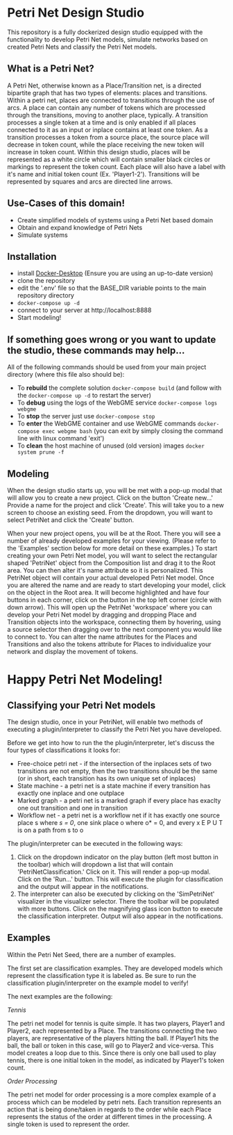 # Petri Net Design Studio
This repository is a fully dockerized design studio equipped with the functionality to develop Petri Net models, simulate networks based on created Petri Nets and classify the Petri Net models. 

## What is a Petri Net?
A Petri Net, otherwise known as a Place/Transition net, is a directed bipartite graph that has two types of elements: places and transitions. Within a petri net, places are connected to transitions through the use of arcs. A place can contain any number of tokens which are processed through the transitions, moving to another place, typically. A transition processes a single token at a time and is only enabled if all places connected to it as an input or inplace contains at least one token. As a transition processes a token from a source place, the source place will decrease in token count, while the place receiving the new token will increase in token count. Within this design studio, places will be represented as a white circle which will contain smaller black circles or markings to represent the token count. Each place will also have a label with it's name and initial token count (Ex. 'Player1-2'). Transitions will be represented by squares and arcs are directed line arrows. 

## Use-Cases of this domain!
- Create simplified models of systems using a Petri Net based domain
- Obtain and expand knowledge of Petri Nets
- Simulate systems

## Installation
- install [Docker-Desktop](https://www.docker.com/products/docker-desktop) (Ensure you are using an up-to-date version)
- clone the repository
- edit the '.env' file so that the BASE_DIR variable points to the main repository directory
- `docker-compose up -d`
- connect to your server at http://localhost:8888
- Start modeling!

## If something goes wrong or you want to update the studio, these commands may help...
All of the following commands should be used from your main project directory (where this file also should be):
- To **rebuild** the complete solution `docker-compose build` (and follow with the `docker-compose up -d` to restart the server)
- To **debug** using the logs of the WebGME service `docker-compose logs webgme`
- To **stop** the server just use `docker-compose stop`
- To **enter** the WebGME container and use WebGME commands `docker-compose exec webgme bash` (you can exit by simply closing the command line with linux command 'exit') 
- To **clean** the host machine of unused (old version) images `docker system prune -f`

## Modeling
When the design studio starts up, you will be met with a pop-up modal that will allow you to create a new project. Click on the button 'Create new...' Provide a name for the project and click 'Create'. This will take you to a new screen to choose an existing seed. From the dropdown, you will want to select PetriNet and click the 'Create' button. 

When your new project opens, you will be at the Root. There you will see a number of already developed examples for your viewing. (Please refer to the 'Examples' section below for more detail on these examples.) To start creating your own Petri Net model, you will want to select the rectangular shaped 'PetriNet' object from the Composition list and drag it to the Root area. You can then alter it's name attribute so it is personalized. This PetriNet object will contain your actual developed Petri Net model. Once you are altered the name and are ready to start developing your model, click on the object in the Root area. It will become highlighted and have four buttons in each corner, click on the button in the top left corner (circle with down arrow). This will open up the PetriNet 'workspace' where you can develop your Petri Net model by dragging and dropping Place and Transition objects into the workspace, connecting them by hovering, using a source selector then dragging over to the next component you would like to connect to. You can alter the name attributes for the Places and Transitions and also the tokens attribute for Places to individualize your network and display the movement of tokens. 

# Happy Petri Net Modeling!

## Classifying your Petri Net models
The design studio, once in your PetriNet, will enable two methods of executing a plugin/interpreter to classify the Petri Net you have developed. 

Before we get into how to run the the plugin/interpreter, let's discuss the four types of classifications it looks for:
- Free-choice petri net - if the intersection of the inplaces sets of two transitions are not empty, then the two transitions should be the same (or in short, each transition has its own unique set of inplaces)
- State machine - a petri net is a state machine if every transition has exactly one inplace and one outplace
- Marked graph - a petri net is a marked graph if every place has exaclty one out transition and one in transition
- Workflow net - a petri net is a workflow net if it has exactly one source place s where *s = 0*, one sink place o where o* = 0, and every x E P U T is on a path from s to o

The plugin/interpreter can be executed in the following ways:
1. Click on the dropdown indicator on the play button (left most button in the toolbar) which will dropdown a list that will contain 'PetriNetClassification.' Click on it. This will render a pop-up modal. Click on the 'Run...' button. This will execute the plugin for classification and the output will appear in the notifications. 
2. The interpreter can also be executed by clicking on the 'SimPetriNet' visualizer in the visualizer selector. There the toolbar will be populated with more buttons. Click on the magnifying glass icon button to execute the classification interpreter. Output will also appear in the notifications. 

## Examples
Within the Petri Net Seed, there are a number of examples. 

The first set are classification examples. They are developed models which represent the classification type it is labeled as. Be sure to run the classification plugin/interpreter on the example model to verify! 

The next examples are the following:

*Tennis*

The petri net model for tennis is quite simple. It has two players, Player1 and Player2, each represented by a Place. The transitions connecting the two players, are representative of the players hitting the ball. If Player1 hits the ball, the ball or token in this case, will go to Player2 and vice-versa. This model creates a loop due to this. Since there is only one ball used to play tennis, there is one initial token in the model, as indicated by Player1's token count. 

*Order Processing*

The petri net model for order processing is a more complex example of a process which can be modeled by petri nets. Each transition represents an action that is being done/taken in regards to the order while each Place represents the status of the order at different times in the processing. A single token is used to represent the order. 
